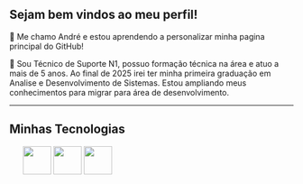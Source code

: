 ## Sejam bem vindos ao meu perfil!

:wolf: Me chamo André e estou aprendendo a personalizar minha pagina principal do GitHub! <br>

:speech_balloon: Sou Técnico de Suporte N1, possuo formação técnica na área e atuo a mais de 5 anos.
Ao final de 2025 irei ter minha primeira graduação em Analise e Desenvolvimento de Sistemas.
Estou ampliando meus conhecimentos para migrar para área de desenvolvimento. <br>

------

## Minhas Tecnologias

<ul>
<img src="https://cdn.jsdelivr.net/gh/devicons/devicon@latest/icons/html5/html5-original-wordmark.svg" width="50px"/>
<img src="https://cdn.jsdelivr.net/gh/devicons/devicon@latest/icons/css3/css3-original-wordmark.svg" width="50px"/>
<img src="https://cdn.jsdelivr.net/gh/devicons/devicon@latest/icons/github/github-original-wordmark.svg" width="50px"/>
</ul>

<!--
**anata90/anata90** is a ✨ _special_ ✨ repository because its `README.md` (this file) appears on your GitHub profile.

Here are some ideas to get you started:

- 🔭 I’m currently working on ...
- 🌱 I’m currently learning ...
- 👯 I’m looking to collaborate on ...
- 🤔 I’m looking for help with ...
- 💬 Ask me about ...
- 📫 How to reach me: ...
- 😄 Pronouns: ...
- ⚡ Fun fact: ...
-->
